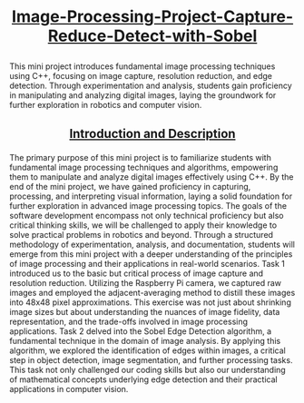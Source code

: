 # <p align="center"><u>Image-Processing-Project-Capture-Reduce-Detect-with-Sobel</u></p>
This mini project introduces fundamental image processing techniques using C++, focusing on image capture, resolution reduction, and edge detection. Through experimentation and analysis, students gain proficiency in manipulating and analyzing digital images, laying the groundwork for further exploration in robotics and computer vision.

## <p align="center"><u>Introduction and Description</u></p>
The primary purpose of this mini project is to familiarize students with fundamental image processing techniques and algorithms, empowering them to manipulate and analyze digital images effectively using C++. By the end of the mini project, we have gained proficiency in capturing, processing, and interpreting visual information, laying a solid foundation for further exploration in advanced image processing topics. 
The goals of the software development encompass not only technical proficiency but also critical thinking skills, we will be challenged to apply their knowledge to solve practical problems in robotics and beyond. Through a structured methodology of experimentation, analysis, and documentation, students will emerge from this mini project with a deeper understanding of the principles of image processing and their applications in real-world scenarios.
Task 1 introduced us to the basic but critical process of image capture and resolution reduction. Utilizing the Raspberry Pi camera, we captured raw images and employed the adjacent-averaging method to distill these images into 48x48 pixel approximations. This exercise was not just about shrinking image sizes but about understanding the nuances of image fidelity, data representation, and the trade-offs involved in image processing applications.
Task 2 delved into the Sobel Edge Detection algorithm, a fundamental technique in the domain of image analysis. By applying this algorithm, we explored the identification of edges within images, a critical step in object detection, image segmentation, and further processing tasks. This task not only challenged our coding skills but also our understanding of mathematical concepts underlying edge detection and their practical applications in computer vision.
